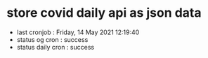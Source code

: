 # store covid daily api as json data

- last cronjob : Friday, 14 May 2021 12:19:40
- status og cron : success
- status daily cron : success
      
      